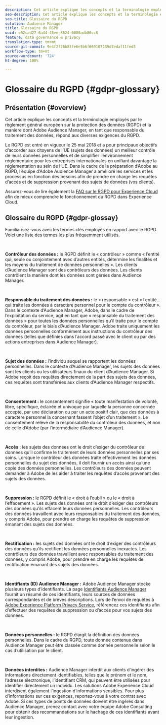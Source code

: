 ```yaml
---
description: Cet article explique les concepts et la terminologie employés par le règlement général européen sur la protection des données (RGPD) et la manière dont Adobe Audience Manager, en tant que responsable du traitement des données, répond aux diverses exigences du RGPD.
seo-description: Cet article explique les concepts et la terminologie employés par le règlement général européen sur la protection des données (RGPD) et la manière dont Adobe Audience Manager, en tant que responsable du traitement des données, répond aux diverses exigences du RGPD.
seo-title: Glossaire du RGPD
solution: Audience Manager
title: Glossaire du RGPD
uuid: e52cad27-6a44-45ee-8524-6080adb86cc8
feature: data governance & privacy
translation-type: tm+mt
source-git-commit: 9e4f2f26b83fe6e5b6f669107239d7edaf11fed3
workflow-type: tm+mt
source-wordcount: '724'
ht-degree: 100%

---
```



# Glossaire du RGPD {#gdpr-glossary}

## Présentation {#overview}

Cet article explique les concepts et la terminologie employés par le règlement général européen sur la protection des données (RGPD) et la manière dont Adobe Audience Manager, en tant que responsable du traitement des données, répond aux diverses exigences du RGPD.

Le RGPD est entré en vigueur le 25 mai 2018 et a pour principaux objectifs d’accorder aux citoyens de l’UE (sujets des données) un meilleur contrôle de leurs données personnelles et de simplifier l’environnement réglementaire pour les entreprises internationales en unifiant davantage la réglementation au sein de l’UE. Dans le cadre de la préparation d’Adobe au RGPD, l’équipe d’Adobe Audience Manager a amélioré les services et les processus en fonction des besoins afin de prendre en charge les requêtes d’accès et de suppression provenant des sujets de données (vos clients).

Assurez-vous de lire également la [FAQ sur le RGPD pour Experience Cloud](https://docs.adobe.com/content/help/fr-FR/experience-platform/privacy/home.html#!api-specification/markdown/narrative/gdpr/gdpr-faq.md) afin de mieux comprendre le fonctionnement du RGPD dans Experience Cloud.

## Glossaire du RGPD {#gdpr-glossay}

Familiarisez-vous avec les termes clés employés en rapport avec le RGPD. Voici une liste des termes les plus fréquemment utilisés.

 

**Contrôleur des données :** le RGPD définit le « contrôleur » comme « l’entité qui, seule ou conjointement avec d’autres entités, détermine les finalités et les moyens du traitement de données personnelles ». Les clients d’Audience Manager sont des contrôleurs des données. Les clients contrôlent la manière dont les données sont gérées dans Audience Manager.

 

**Responsable du traitement des données :** le « responsable » est « l’entité… qui traite les données à caractère personnel pour le compte du contrôleur ». Dans le contexte d’Audience Manager, Adobe, dans le cadre de l’exploitation du service, agit en tant que « responsable du traitement des données » pour toutes les données personnelles qu’il traite pour le compte du contrôleur, par le biais d’Audience Manager. Adobe traite uniquement les données personnelles conformément aux instructions du contrôleur des données (telles que définies dans l’accord passé avec le client ou par des actions entreprises dans Audience Manager).

 

**Sujet des données :** l’individu auquel se rapportent les données personnelles. Dans le contexte d’Audience Manager, les sujets des données sont les clients ou les utilisateurs finaux du client d’Audience Manager. Si Adobe reçoit des requêtes directement de la part des sujets des données, ces requêtes sont transférées aux clients d’Audience Manager respectifs.

 

**Consentement :** le consentement signifie « toute manifestation de volonté, libre, spécifique, éclairée et univoque par laquelle la personne concernée accepte, par une déclaration ou par un acte positif clair, que des données à caractère personnel la concernant fassent l’objet d’un traitement ». Le consentement relève de la responsabilité du contrôleur des données, et non de celle d’Adobe (par l’intermédiaire d’Audience Manager).

 

**Accès :** les sujets des données ont le droit d’exiger du contrôleur de données qu’il confirme le traitement de leurs données personnelles par ses soins. Lorsque le contrôleur des données traite effectivement les données personnelles du sujet des données, il doit fournir un accès ainsi qu’une copie des données personnelles. Les contrôleurs des données peuvent demander à Adobe de les aider à traiter les requêtes d’accès provenant des sujets des données.

 

**Suppression :** le RGPD définit le « droit à l’oubli » ou le « droit à l’effacement ». Les sujets des données ont le droit d’exiger des contrôleurs des données qu’ils effacent leurs données personnelles. Les contrôleurs des données travaillent avec leurs responsables du traitement des données, y compris Adobe, pour prendre en charge les requêtes de suppression émanant des sujets des données.

 

**Rectification :** les sujets des données ont le droit d’exiger des contrôleurs des données qu’ils rectifient les données personnelles inexactes. Les contrôleurs des données travaillent avec responsables du traitement des données, y compris Adobe, pour prendre en charge les requêtes de rectification émanant des sujets des données.

 

**Identifiants (ID) Audience Manager :** Adobe Audience Manager stocke plusieurs types d’identifiants. La page [Identifiants Audience Manager](data-privacy-ids.md) fournit un résumé de ces identifiants, leurs sources de données correspondantes et de brèves descriptions. Lors de l’envoi de requêtes à [Adobe Experience Platform Privacy Service](https://docs.adobe.com/content/help/fr-FR/experience-platform/privacy/home.html), référencez ces identifiants afin d’effectuer des requêtes de suppression ou d’accès pour vos sujets des données.

 

**Données personnelles :** le RGPD élargit la définition des données personnelles. Dans le cadre du RGPD, toute donnée contenue dans Audience Manager peut être classée comme donnée personnelle selon le cas d’utilisation par le client.

 

**Données interdites :** Audience Manager interdit aux clients d’ingérer des informations directement identifiables, telles que le prénom et le nom, l’adresse électronique, l’identifiant CRM, qui peuvent être utilisées pour identifier directement un individu. Les solutions Adobe Experience Cloud interdisent également l’ingestion d’informations sensibles. Pour plus d’informations sur ces exigences, reportez-vous à votre contrat avec Adobe. Si ces types de points de données doivent être ingérés dans Audience Manager, prenez contact avec votre équipe Adobe Consulting pour obtenir des recommandations sur le hachage de ces identifiants avant leur ingestion.
